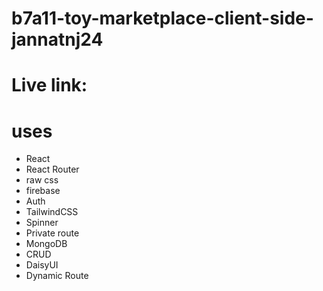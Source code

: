# b7a11-toy-marketplace-client-side-jannatnj24
# Live link: 


# uses

- React
- React Router 
- raw css
- firebase
- Auth 
- TailwindCSS
- Spinner
- Private route
- MongoDB
- CRUD
- DaisyUI
- Dynamic Route 